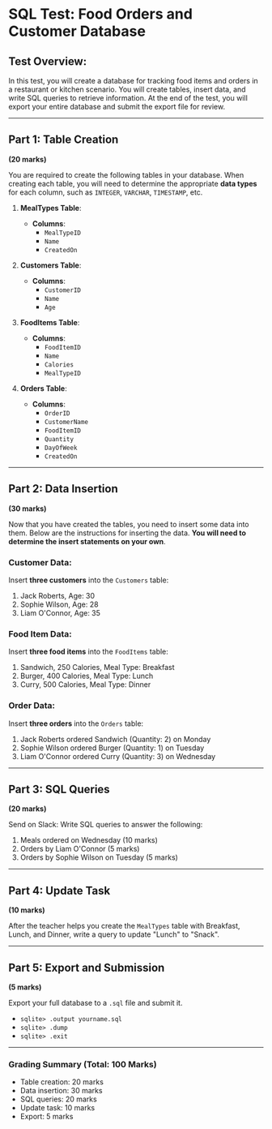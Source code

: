 
# SQL Test: Food Orders and Customer Database

## **Test Overview:**

In this test, you will create a database for tracking food items and orders in a restaurant or kitchen scenario. You will create tables, insert data, and write SQL queries to retrieve information. At the end of the test, you will export your entire database and submit the export file for review.

---

## **Part 1: Table Creation**  
**(20 marks)**

You are required to create the following tables in your database. When creating each table, you will need to determine the appropriate **data types** for each column, such as `INTEGER`, `VARCHAR`, `TIMESTAMP`, etc. 

1. **MealTypes Table**:  
   - **Columns**:  
     - `MealTypeID`  
     - `Name`  
     - `CreatedOn`  

2. **Customers Table**:  
   - **Columns**:  
     - `CustomerID`  
     - `Name`  
     - `Age`  

3. **FoodItems Table**:  
   - **Columns**:  
     - `FoodItemID`  
     - `Name`  
     - `Calories`  
     - `MealTypeID`  

4. **Orders Table**:  
   - **Columns**:  
     - `OrderID`  
     - `CustomerName`  
     - `FoodItemID`  
     - `Quantity`  
     - `DayOfWeek`  
     - `CreatedOn`  

---

## **Part 2: Data Insertion**  
**(30 marks)**

Now that you have created the tables, you need to insert some data into them. Below are the instructions for inserting the data. **You will need to determine the insert statements on your own**.

### **Customer Data**:
Insert **three customers** into the `Customers` table:

1. Jack Roberts, Age: 30  
2. Sophie Wilson, Age: 28  
3. Liam O'Connor, Age: 35  

### **Food Item Data**:
Insert **three food items** into the `FoodItems` table:

1. Sandwich, 250 Calories, Meal Type: Breakfast  
2. Burger, 400 Calories, Meal Type: Lunch  
3. Curry, 500 Calories, Meal Type: Dinner  

### **Order Data**:
Insert **three orders** into the `Orders` table:

1. Jack Roberts ordered Sandwich (Quantity: 2) on Monday  
2. Sophie Wilson ordered Burger (Quantity: 1) on Tuesday  
3. Liam O'Connor ordered Curry (Quantity: 3) on Wednesday  

---

## **Part 3: SQL Queries**  
**(20 marks)**

Send on Slack: Write SQL queries to answer the following:

1. Meals ordered on Wednesday (10 marks)  
2. Orders by Liam O'Connor (5 marks)  
3. Orders by Sophie Wilson on Tuesday (5 marks)

---

## **Part 4: Update Task**  
**(10 marks)**

After the teacher helps you create the `MealTypes` table with Breakfast, Lunch, and Dinner, write a query to update "Lunch" to "Snack".

---

## **Part 5: Export and Submission**  
**(5 marks)**

Export your full database to a `.sql` file and submit it.

- `sqlite> .output yourname.sql`
- `sqlite> .dump`
- `sqlite> .exit`

---

### **Grading Summary (Total: 100 Marks)**

- Table creation: 20 marks  
- Data insertion: 30 marks  
- SQL queries: 20 marks  
- Update task: 10 marks  
- Export: 5 marks  
